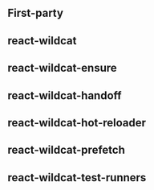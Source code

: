 ## First-party

## react-wildcat
## react-wildcat-ensure
## react-wildcat-handoff
## react-wildcat-hot-reloader
## react-wildcat-prefetch
## react-wildcat-test-runners
